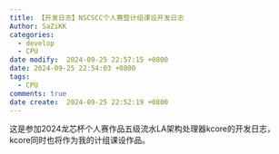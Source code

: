 ```yaml
---
title: 【开发日志】NSCSCC个人赛暨计组课设开发日志
Author: SaZiKK
categories:
  - develop
  - CPU
date modify:  2024-09-25 22:57:15 +0800
date: 2024-09-25 22:54:03 +0800
tags:
  - CPU
comments: true
date create:  2024-09-25 22:52:19 +0800
---
```

这是参加2024龙芯杯个人赛作品五级流水LA架构处理器kcore的开发日志，kcore同时也将作为我的计组课设作品。